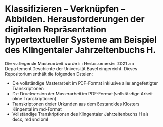 # Klassifizieren – Verknüpfen – Abbilden. Herausforderungen der digitalen Repräsentation hypertextueller Systeme am Beispiel des Klingentaler Jahrzeitenbuchs H.

Die vorliegende Masterarbeit wurde im Herbstsemester 2021 am Departement Geschichte der Universität Basel eingereicht. Dieses Repositorium enthält die folgenden Dateien:

- Die vollständige Masterarbeit im PDF-Format inklusive aller angefertigter Transkriptionen
- Die Druckversion der Masterarbeit im PDF-Format (vollständige Arbeit ohne Transkriptionen)
- Transkriptionen dreier Urkunden aus dem Bestand des Klosters Klingental im md-Format
- Vollständige Transkriptionen des Klingentaler Jahrzeitenbuchs H als docx, md und xml

